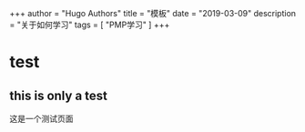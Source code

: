 +++
author = "Hugo Authors"
title = "模板"
date = "2019-03-09"
description = "关于如何学习"
tags = [
  "PMP学习"
]
+++
# test

## this is only a test

这是一个测试页面

